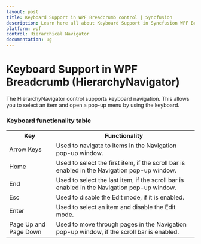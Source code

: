 ```yaml
---
layout: post
title: Keyboard Support in WPF Breadcrumb control | Syncfusion
description: Learn here all about Keyboard Support in Syncfusion WPF Breadcrumb (HierarchyNavigator) control, its elements and more details.
platform: wpf
control: Hierarchical Navigator
documentation: ug
---
```


# Keyboard Support in WPF Breadcrumb (HierarchyNavigator)

The HierarchyNavigator control supports keyboard navigation. This allows you to select an item and open a pop-up menu by using the keyboard.

### Keyboard functionality table

<table>
<tr>
<th>
Key</th><th>
Functionality</th></tr>
<tr>
<td>
Arrow Keys</td><td>
Used to navigate to items in the Navigation pop-up window.</td></tr>
<tr>
<td>
Home</td><td>
Used to select the first item, if the scroll bar is enabled in the Navigation pop-up window.</td></tr>
<tr>
<td>
End</td><td>
Used to select the last item, if the scroll bar is enabled in the Navigation pop-up window.</td></tr>
<tr>
<td>
Esc</td><td>
Used to disable the Edit mode, if it is enabled.</td></tr>
<tr>
<td>
Enter</td><td>
Used to select an item and disable the Edit mode.</td></tr>
<tr>
<td>
Page Up and Page Down</td><td>
Used to move through pages in the Navigation pop-up window, if the scroll bar is enabled.  </td></tr>
</table>



